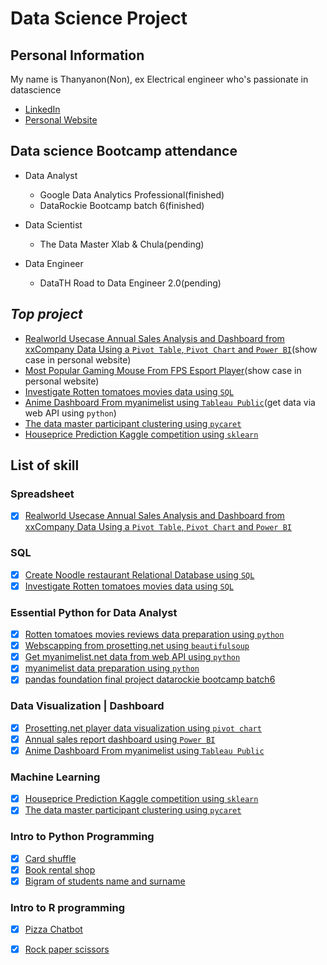 # Data Science Project

## Personal Information

My name is Thanyanon(Non), ex Electrical engineer who's passionate in datascience

- [LinkedIn](https://www.linkedin.com/in/thanyanon-saetang-b17a20235/)
- [Personal Website](https://thanyanonsa.wordpress.com/)

## Data science Bootcamp attendance

- Data Analyst
  - Google Data Analytics Professional(finished)
  - DataRockie Bootcamp batch 6(finished)
  
- Data Scientist  
  - The Data Master Xlab & Chula(pending)

- Data Engineer
  - DataTH Road to Data Engineer 2.0(pending)

## _Top project_

- [Realworld Usecase Annual Sales Analysis and Dashboard from xxCompany Data Using a `Pivot Table`, `Pivot Chart` and `Power BI`](https://thanyanonsa.wordpress.com/2023/02/07/annual-sales-report-use-case/)(show case in personal website)
- [Most Popular Gaming Mouse From FPS Esport Player](https://thanyanonsa.wordpress.com/2023/01/16/most-popular-gaming-mouse-from-fps-esport-player/)(show case in personal website)
- [Investigate Rotten tomatoes movies data using `SQL`](https://github.com/Thanyanon/datascience_project/blob/main/sql/rotten_tomatoes/readme.md)
- [Anime Dashboard From myanimelist using `Tableau Public`](https://public.tableau.com/views/myanimelist/MyAnimeList?:language=en-US&:display_count=n&:origin=viz_share_link)(get data via web API using `python`)
- [The data master participant clustering using `pycaret`](https://github.com/Thanyanon/datascience_project/blob/main/machine_learning/the_data_master_clustering_rev2.ipynb)
- [Houseprice Prediction Kaggle competition using `sklearn`](https://github.com/Thanyanon/datascience_project/blob/main/machine_learning/house_price_calculation_kaggle-rev5.ipynb)

## List of skill

### Spreadsheet

- [x] [Realworld Usecase Annual Sales Analysis and Dashboard from xxCompany Data Using a `Pivot Table`, `Pivot Chart` and `Power BI`](https://thanyanonsa.wordpress.com/2023/02/07/annual-sales-report-use-case/)

### SQL

- [X] [Create Noodle restaurant Relational Database using `SQL`](https://github.com/Thanyanon/datascience_project/tree/main/sql)
- [x] [Investigate Rotten tomatoes movies data using `SQL`](https://github.com/Thanyanon/datascience_project/blob/main/sql/rotten_tomatoes/readme.md)

### Essential Python for Data Analyst

- [x] [Rotten tomatoes movies reviews data preparation using `python`](https://github.com/Thanyanon/datascience_project/blob/main/essential_python/rotten_tomatoes/rotten_tomatoes.ipynb)
- [x] [Webscapping from prosetting.net using `beautifulsoup`](https://github.com/Thanyanon/datascience_project/blob/main/essential_python/webscraping_prosetting/webscraping_prosetting.ipynb)
- [x] [Get myanimelist.net data from web API using `python`](https://github.com/Thanyanon/datascience_project/blob/main/essential_python/myanimelist.net/myanimelist_api.ipynb)
- [x] [myanimelist data preparation using `python`](https://github.com/Thanyanon/datascience_project/blob/main/essential_python/myanimelist.net/myanimelist_preparation.ipynb)
- [x] [pandas foundation final project datarockie bootcamp batch6](https://datalore.jetbrains.com/notebook/prm6wgCayjT7BXjcNuJm7K/g9uf8UxD936MuKCvC9ww9Y/)

### Data Visualization | Dashboard

- [x] [Prosetting.net player data visualization using `pivot chart`](https://github.com/Thanyanon/datascience_project/tree/main/data_visualization/prosetting.net)
- [x] [Annual sales report dashboard using `Power BI`](https://github.com/Thanyanon/datascience_project/tree/main/spreadsheet/annual_sales_report)
- [x] [Anime Dashboard From myanimelist using `Tableau Public`](https://public.tableau.com/views/myanimelist/MyAnimeList?:language=en-US&:display_count=n&:origin=viz_share_link)

### Machine Learning

- [x] [Houseprice Prediction Kaggle competition using `sklearn`](https://github.com/Thanyanon/datascience_project/blob/main/machine_learning/house_price_calculation_kaggle-rev5.ipynb)
- [x] [The data master participant clustering using `pycaret`](https://github.com/Thanyanon/datascience_project/blob/main/machine_learning/the_data_master_clustering_rev2.ipynb)

### Intro to Python Programming

- [x] [Card shuffle](https://github.com/Thanyanon/datascience_project/blob/main/intro_to_python/card_shuffle.ipynb)
- [x] [Book rental shop](https://github.com/Thanyanon/datascience_project/blob/main/intro_to_python/book_rental_shop.ipynb)
- [x] [Bigram of students name and surname](https://github.com/Thanyanon/datascience_project/blob/main/intro_to_python/bigram_name_surname_.ipynb)

### Intro to R programming

- [X] [Pizza Chatbot](https://replit.com/@ThanyanonSaetan/Batch6Chatbotpizza#main.r)
- [X] [Rock paper scissors](https://replit.com/@ThanyanonSaetan/Batch6PaoYingChub#main.r)

